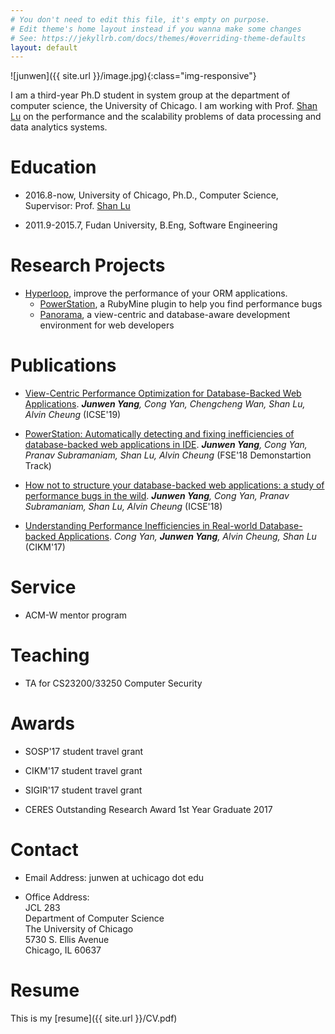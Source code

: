 ```yaml
---
# You don't need to edit this file, it's empty on purpose.
# Edit theme's home layout instead if you wanna make some changes
# See: https://jekyllrb.com/docs/themes/#overriding-theme-defaults
layout: default 
---
```


![junwen]({{ site.url }}/image.jpg){:class="img-responsive"}


I am a third-year Ph.D student in system group at the department of computer science, the University of Chicago. I am working with Prof. [Shan Lu](http://people.cs.uchicago.edu/~shanlu) on the performance and the scalability problems of
data processing and data analytics systems.

# Education
- 2016.8-now, University of Chicago, Ph.D., Computer Science, Supervisor: Prof. [Shan Lu](http://people.cs.uchicago.edu/~shanlu)

- 2011.9-2015.7, Fudan University, B.Eng, Software Engineering

# Research Projects

- [Hyperloop](http://hyperloop.cs.uchicago.edu), improve the performance of your ORM applications.
   - [PowerStation](http://hyperloop.cs.uchicago.edu/powerstation), a RubyMine plugin to help you find performance bugs
   - [Panorama](https://hyperloop-rails.github.io/panorama/), a view-centric and database-aware development environment for web developers

# Publications


- [View-Centric Performance Optimization for Database-Backed Web Applications](#). ***Junwen Yang**, Cong Yan, Chengcheng Wan, Shan Lu, Alvin Cheung* (ICSE'19)


- [PowerStation: Automatically detecting and fixing inefficiencies of database-backed web applications in IDE](https://hyperloop-rails.github.io/powerstation.pdf). ***Junwen Yang**, Cong Yan, Pranav Subramaniam, Shan Lu, Alvin Cheung* (FSE'18 Demonstartion Track)

- [How not to structure your database-backed web applications: a study of performance bugs in the wild](https://hyperloop-rails.github.io/220-HowNotStructure.pdf). ***Junwen Yang**, Cong Yan, Pranav Subramaniam, Shan Lu, Alvin Cheung* (ICSE'18)
   
- [Understanding Performance Inefficiencies in Real-world Database-backed Applications](https://hyperloop-rails.github.io/study_db.pdf). *Cong Yan, **Junwen Yang**, Alvin Cheung, Shan Lu* (CIKM'17)



# Service

- ACM-W mentor program

# Teaching

- TA for CS23200/33250 Computer Security

# Awards

- SOSP'17 student travel grant

- CIKM'17 student travel grant

- SIGIR'17 student travel grant

- CERES Outstanding Research Award 1st Year Graduate 2017

# Contact

- Email Address: junwen at uchicago dot edu

- Office Address: <br/>
   JCL 283 <br/>
   Department of Computer Science <br/>
   The University of Chicago <br/>
   5730 S. Ellis Avenue <br/>
   Chicago, IL 60637 <br/>

# Resume

This is my [resume]({{ site.url }}/CV.pdf)
